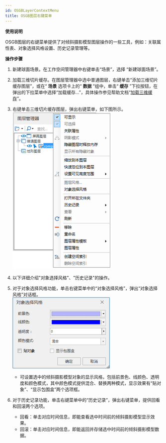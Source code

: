 ```yaml
---
id: OSGBLayerContextMenu
title: OSGB图层右键菜单
---
```

**使用说明**

OSGB图层的右键菜单提供了对倾斜摄影模型图层操作的一些工具，例如：关联属性表、对象选择风格设置、历史记录管理等。

**操作步骤**

  1. 新建球面场景。在工作空间管理器中右键单击“场景”，选择 “新建球面场景”。
  2. 加载三维切片缓存。在图层管理器中选中普通图层，右键单击“添加三维切片缓存图层”，或在“ **场景** 选项卡上的“ **数据** ”组中，单击“ **缓存** ”下拉按钮，在弹出的下拉菜单中选择“加载缓存...”，具体操作参见帮助文档“[加载三维缓存](../LayersManagement/CacheButton  )”。
  3. 右键单击三维切片缓存图层，弹出右键菜单，如下图所示。
![图：OSGB图层右键菜单](img/OSGBLayerContextMenu.png)  

  4. 以下详细介绍"对象选择风格"、"历史记录"的操作。
  5. 对于对象选择风格功能，单击右键菜单中的“对象选择风格”，弹出“对象选择风格”对话框。  
![图：“对象选择风格”对话框](img/OSGBLayerObjectSelectedStyle.png)  

      * 可设置选中的倾斜摄影模型对象的显示风格，包括前景色、线颜色、透明度和颜色模式，其中颜色模式提供混合、替换两种模式，显示效果有“贴对象”、“显示包围盒”两个选项框。
  6. 对于历史记录功能，单击右键菜单中的“历史记录”，弹出右键菜单，提供回看和回滚两个选项。
       * 回看：单击对应时间信息，即能查看选中时间前的倾斜摄影模型显示效果。
       * 回滚：单击对应时间信息，即能返回并存储选中时间前的倾斜摄影模型数据。

 

